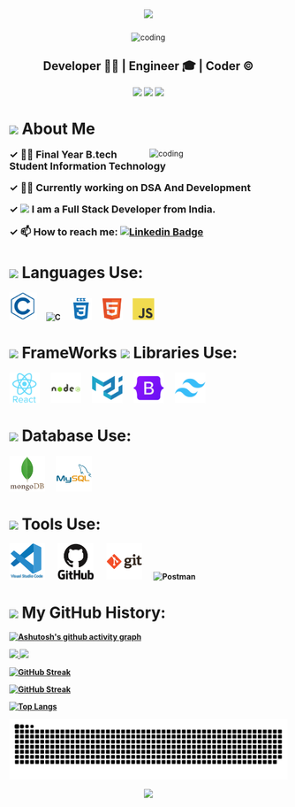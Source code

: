 
<h1 align="center">
  <img src="https://capsule-render.vercel.app/api?type=waving&color=gradient&text=Hey,+I'm+Shahnwaz!&height=100&section=header"/>
</h1>
<!-----h1---->

<div  align="center">
<img alt="coding" width="80" src="https://media.giphy.com/media/CwTvSiWflgCGKgz5eb/giphy.gif">
</div>


<span style="color:#39FF14"><h2 align="center" color="#39FF14"> Developer 🧑‍💻 | Engineer 🎓 | Coder  ©️ </h2></span>


<div id="header" align="center">
  <img src="https://media.giphy.com/media/M9gbBd9nbDrOTu1Mqx/giphy.gif" width="100"/>
  <img src="https://media.giphy.com/media/QssGEmpkyEOhBCb7e1/giphy.gif" width="100" />
  <img src="https://media.giphy.com/media/Ll22OhMLAlVDb8UQWe/giphy.gif" width="100" /> 
</div>


<h1></h1>

<!-- About -->
<h1>
 <img src="https://media.giphy.com/media/Pjaar9PMPIJoh2LySv/giphy.gif" width="20" />
About Me 
  
</h1>


<img align="right" alt="coding" width="250" src="https://media.giphy.com/media/p2GaqIvO2CghxLofci/giphy.gif">


<span style="font-size: 18px">
  
<p >

<b>✓<b> 👨‍🎓 Final Year B.tech Student **Information Technology**

<b>✓<b> 👨‍💻 Currently working on **DSA And Development**

<b>✓<b> <img src="https://media.giphy.com/media/WUlplcMpOCEmTGBtBW/giphy.gif" width="30"> I am a Full Stack Developer from India.
 
<b>✓<b>  📫 How to reach me: [![Linkedin Badge](https://img.shields.io/badge/-ShahnwazAnsari-blue?style=flat&logo=Linkedin&logoColor=white)](https://www.linkedin.com/in/shahnwaz-ansari/)
</p>
</span>

 <h1> <img src="https://media.giphy.com/media/QssGEmpkyEOhBCb7e1/giphy.gif" width="30" />
Languages Use:</h1>

<p> 
<img src="https://github.com/devicons/devicon/blob/master/icons/c/c-line.svg" title="C" alt="C" width="50" height="50"/>&nbsp;&nbsp;&nbsp;&nbsp;
<img src="https://upload.wikimedia.org/wikipedia/commons/1/18/ISO_C%2B%2B_Logo.svg" title="C" alt="C" width="50" height="50"/>&nbsp;&nbsp;&nbsp;&nbsp;
<img src="https://github.com/devicons/devicon/blob/master/icons/css3/css3-plain-wordmark.svg"  title="CSS3" alt="CSS" width="40" height="40"/>&nbsp;&nbsp;&nbsp;&nbsp;
<img src="https://github.com/devicons/devicon/blob/master/icons/html5/html5-original.svg" title="HTML5" alt="HTML" width="40" height="40"/>&nbsp;&nbsp;&nbsp;&nbsp;
<img src="https://github.com/devicons/devicon/blob/master/icons/javascript/javascript-original.svg" title="JavaScript" alt="JavaScript" width="40" height="40"/>&nbsp;&nbsp;&nbsp;&nbsp;
</p> 

<h1> <img src="https://media.giphy.com/media/eNAsjO55tPbgaor7ma/giphy.gif" width="30" />
FrameWorks <img src="https://media.giphy.com/media/KFiyMLUgNVRk0nEUoV/giphy.gif" width="30" /> Libraries Use:</h1>

<p>
<img src="https://github.com/devicons/devicon/blob/master/icons/react/react-original-wordmark.svg" title="React" alt="React" width="55"/>&nbsp;&nbsp;&nbsp;&nbsp;&nbsp;
<img src="https://github.com/devicons/devicon/blob/master/icons/nodejs/nodejs-original-wordmark.svg" title="NodeJs" alt="NodeJs" width="55"/>&nbsp;&nbsp;&nbsp;&nbsp;&nbsp;
<img src="https://github.com/devicons/devicon/blob/master/icons/materialui/materialui-original.svg" title="MUI" alt="MUI" width="55"/>&nbsp;&nbsp;&nbsp;&nbsp;&nbsp;
<img src="https://github.com/devicons/devicon/blob/master/icons/bootstrap/bootstrap-original.svg" title="Bootstrap" alt="Bootstrap" width="55"/>&nbsp;&nbsp;&nbsp;&nbsp;&nbsp;
<img src="https://github.com/devicons/devicon/blob/master/icons/tailwindcss/tailwindcss-plain.svg" title="Tailwind CSS" alt="Tailwind CSS" width="55" />&nbsp;&nbsp;&nbsp;&nbsp;

</p>
  

<h1> <img src="https://media.giphy.com/media/IUNycHoVqvLDowiiam/giphy.gif" width="50" />
Database Use:</h1>

<p>
<img src="https://github.com/devicons/devicon/blob/master/icons/mongodb/mongodb-original-wordmark.svg" title="MongoDB" alt="MongoDB" width="65" />&nbsp;&nbsp;&nbsp;&nbsp;&nbsp;
<img src="https://github.com/devicons/devicon/blob/master/icons/mysql/mysql-original-wordmark.svg" title="MySQL" alt="MYSQL" width="65" />&nbsp;&nbsp;&nbsp;&nbsp;
</p>
  
 
<h1> <img src="https://media.giphy.com/media/TgyarrvUBCkHdAJfBn/giphy.gif" width="50" />
Tools Use:</h1>

<p>
<img src="https://github.com/devicons/devicon/blob/master/icons/vscode/vscode-original-wordmark.svg" title="Vs Code" alt="VS Code" width="65" />&nbsp;&nbsp;&nbsp;&nbsp;&nbsp;&nbsp;
<img src="https://github.com/devicons/devicon/blob/master/icons/github/github-original-wordmark.svg" title="GitHub" alt="GitHub" width="65" />&nbsp;&nbsp;&nbsp;&nbsp;&nbsp;&nbsp;
<img src="https://github.com/devicons/devicon/blob/master/icons/git/git-original-wordmark.svg" title="Git" alt="Git" width="65" />&nbsp;&nbsp;&nbsp;&nbsp;&nbsp;
<img src="https://upload.wikimedia.org/wikipedia/commons/c/c2/Postman_%28software%29.png" title="PostMan" alt="Postman" width="95" height="40" />&nbsp;&nbsp;&nbsp;&nbsp;&nbsp;
</p>


<h1> <img src="https://media.giphy.com/media/TgyarrvUBCkHdAJfBn/giphy.gif" width="50" />
My GitHub History:</h1>
  
<p >
 
[![Ashutosh's github activity graph](https://activity-graph.herokuapp.com/graph?username=ShahnwazA78&bg_color=fffff&color=009dff&line=0287d9&point=ffffff&area=true&hide_border=true)](https://github.com/ashutosh00710/github-readme-activity-graph)


<a href="https://github.com/ShahnwazA78">
  <img height="180em" src="https://github-readme-stats.vercel.app/api?username=ShahnwazA78&show_icons=true&theme=vision-friendly-dark&include_all_commits=true&count_private=true"/>
  <img height="180em" src="https://github-readme-stats.vercel.app/api/top-langs/?username=ShahnwazA78&theme=algolia&hide=c%2B%2B&layout=compact"/>
</a>
 
  [![GitHub Streak](https://streak-stats.demolab.com?user=sahilrohera10&theme=cobalt)](https://git.io/streak-stats)

</p>

[![GitHub Streak](http://github-readme-streak-stats.herokuapp.com?user=ShahnwazA78&theme=dark&background=000000)](https://git.io/streak-stats)
  
[![Top Langs](https://github-readme-stats.vercel.app/api/top-langs/?username=ShahnwazA78&layout=compact&theme=vision-friendly-dark)](https://github.com/anuraghazra/github-readme-stats)

![](https://github.com/Platane/snk/raw/output/github-contribution-grid-snake.svg)

  
<p align="center">
  <img src="https://capsule-render.vercel.app/api?type=waving&color=gradient&height=100&section=footer"/>
</p> 
  
